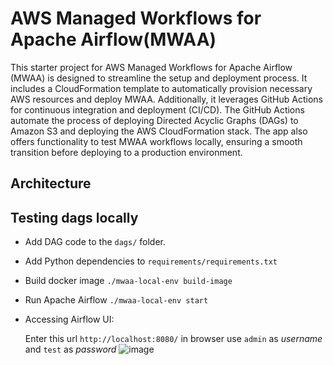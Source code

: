 # AWS Managed Workflows for Apache Airflow(MWAA)

This starter project for AWS Managed Workflows for Apache Airflow (MWAA) is designed to streamline the setup and deployment process. 
It includes a CloudFormation template to automatically provision necessary AWS resources and deploy MWAA. Additionally, it leverages GitHub Actions for continuous integration and deployment (CI/CD). 
The GitHub Actions automate the process of deploying Directed Acyclic Graphs (DAGs) to Amazon S3 and deploying the AWS CloudFormation stack. 
The app also offers functionality to test MWAA workflows locally, ensuring a smooth transition before deploying to a production environment.

## Architecture

## Testing dags locally 
+ Add DAG code to the ```dags/``` folder.
+ Add Python dependencies to ```requirements/requirements.txt```
+ Build docker image
  ```./mwaa-local-env build-image```
+ Run Apache Airflow
  ```./mwaa-local-env start```
+ Accessing Airflow UI:
  
  Enter this url ```http://localhost:8080/``` in browser
  use ```admin``` as *username* and ```test``` as *password*
  ![image](https://github.com/PHIDELIST/AWS-MWAA-starter-project/assets/64526896/2d32a8d8-973b-4860-a111-f05f5a9d4bbd)

  


